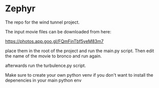 # Zephyr

The repo for the wind tunnel project.

The input movie files can be downloaded from here:

https://photos.app.goo.gl/FQmFinTbf5yeM83m7

place them in the root of the project and run the main.py script. Then edit the name of the movie to bronco and run again.

afterwards run the turbulence.py script.

Make sure to create your own python venv if you don't want to install the depenencies in your main python env
